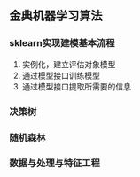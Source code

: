 ## 金典机器学习算法

### sklearn实现建模基本流程
1. 实例化，建立评估对象模型
2. 通过模型接口训练模型
3. 通过模型接口提取所需要的信息

### 决策树

### 随机森林

### 数据与处理与特征工程
